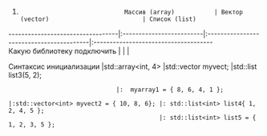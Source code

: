 1)
                                    Массив (array)           | Вектор (vector)                          | Список (list)
----------------------------------|:-------------------------|:-----------------------------------------|:-------------------------------------                    
    Какую библиотеку подключить   |     <array>              | <vector>                                  | <list>
    
 
Синтаксис инициализации           |std::array<int, 4>        |std::vector<int> myvect;                |std::list<int> list3(5, 2); 


                                  |:  myarray1 = { 8, 6, 4, 1 };                          
                                                             |:std::vector<int> myvect2 = { 10, 8, 6}; |: std::list<int> list4{ 1, 2, 4, 5 }; 
                                              |: std::list<int> list5 = { 1, 2, 3, 5 };

